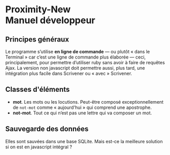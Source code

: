 # Proximity-New<br>Manuel développeur



## Principes généraux

Le programme s’utilise **en ligne de commande** — ou plutôt « dans le Terminal » car c’est une ligne de commande plus élaborée — ceci, principalement, pour permettre d’utiliser ruby sans avoir à faire de requêtes Ajax. La version non javascript doit permettre aussi, plus tard, une intégration plus facile dans Scrivener ou « avec » Scrivener.





## Classes d'éléments

* **mot**. Les mots ou les locutions. Peut-être composé exceptionnellement de `not-mot` comme « aujourd'hui » qui comprend une apostrophe.
* **not-mot**. Tout ce qui n’est pas une lettre qui va composer un mot.



## Sauvegarde des données

Elles sont sauvées dans une base SQLite. Mais est-ce la meilleure solution si on est en javascript intégral ?